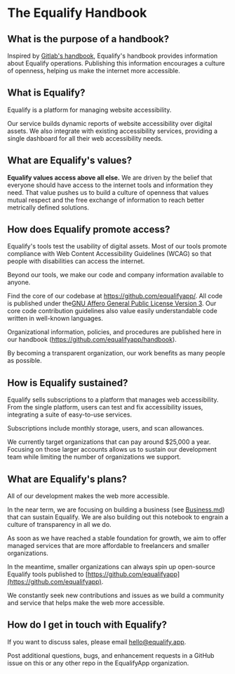 # The Equalify Handbook

## What is the purpose of a handbook?
Inspired by [Gitlab's handbook](https://about.gitlab.com/handbook/), Equalify's handbook provides information about Equalify operations. Publishing this information encourages a culture of openness, helping us make the internet more accessible.

## What is Equalify?

Equalify is a platform for managing website accessibility. 

Our service builds dynamic reports of website accessibility over digital assets. We also integrate with existing accessibility services, providing a single dashboard for all their web accessibility needs.

## What are Equalify's values?

**Equalify values access above all else.** We are driven by the belief that everyone should have access to the internet tools and information they need. That value pushes us to build a culture of openness that values mutual respect and the free exchange of information to reach better metrically defined solutions.

## How does Equalify promote access?

Equalify's tools test the usability of digital assets. Most of our tools promote compliance with Web Content Accessibility Guidelines (WCAG) so that people with disabilities can access the internet.

Beyond our tools, we make our code and company information available to anyone.

Find the core of our codebase at https://github.com/equalifyapp/. All code is published under the[GNU Affero General Public License Version 3](https://www.gnu.org/licenses/agpl-3.0.en.html). Our core code contribution guidelines also value easily understandable code written in well-known languages.

Organizational information, policies, and procedures are published here in our handbook (https://github.com/equalifyapp/handbook). 

By becoming a transparent organization, our work benefits as many people as possible.

## How is Equalify sustained?

Equalify sells subscriptions to a platform that manages web accessibility. From the single platform, users can test and fix accessibility issues, integrating a suite of easy-to-use services. 

Subscriptions include monthly storage, users, and scan allowances.

We currently target organizations that can pay around $25,000 a year. Focusing on those larger accounts allows us to sustain our development team while limiting the number of organizations we support.

## What are Equalify's plans?

All of our development makes the web more accessible.

In the near term, we are focusing on building a business (see [Business.md](/Business.md)) that can sustain Equalify. We are also building out this notebook to engrain a culture of transparency in all we do.

As soon as we have reached a stable foundation for growth, we aim to offer managed services that are more affordable to freelancers and smaller organizations. 

In the meantime, smaller organizations can always spin up open-source Equalify tools published to [https://github.com/equalifyapp](https://github.com/equalifyapp). 

We constantly seek new contributions and issues as we build a community and service that helps make the web more accessible.

## How do I get in touch with Equalify?

If you want to discuss sales, please email [hello@equalify.app](mailto:hello@equalify.app).

Post additional questions, bugs, and enhancement requests in a GitHub issue on this or any other repo in the EqualifyApp organization.
